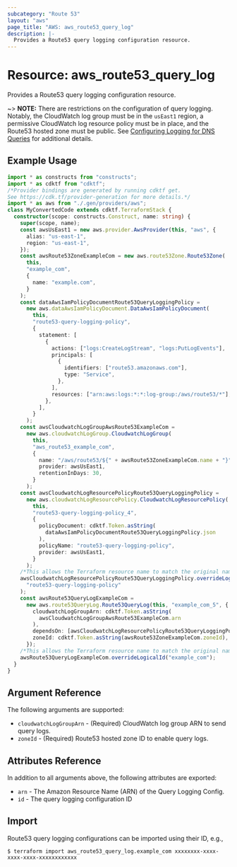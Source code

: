 ```yaml
---
subcategory: "Route 53"
layout: "aws"
page_title: "AWS: aws_route53_query_log"
description: |-
  Provides a Route53 query logging configuration resource.
---
```


# Resource: aws_route53_query_log

Provides a Route53 query logging configuration resource.

~> **NOTE:** There are restrictions on the configuration of query logging. Notably,
the CloudWatch log group must be in the `usEast1` region,
a permissive CloudWatch log resource policy must be in place, and
the Route53 hosted zone must be public.
See [Configuring Logging for DNS Queries](https://docs.aws.amazon.com/Route53/latest/DeveloperGuide/query-logs.html?console_help=true#query-logs-configuring) for additional details.

## Example Usage

```typescript
import * as constructs from "constructs";
import * as cdktf from "cdktf";
/*Provider bindings are generated by running cdktf get.
See https://cdk.tf/provider-generation for more details.*/
import * as aws from "./.gen/providers/aws";
class MyConvertedCode extends cdktf.TerraformStack {
  constructor(scope: constructs.Construct, name: string) {
    super(scope, name);
    const awsUsEast1 = new aws.provider.AwsProvider(this, "aws", {
      alias: "us-east-1",
      region: "us-east-1",
    });
    const awsRoute53ZoneExampleCom = new aws.route53Zone.Route53Zone(
      this,
      "example_com",
      {
        name: "example.com",
      }
    );
    const dataAwsIamPolicyDocumentRoute53QueryLoggingPolicy =
      new aws.dataAwsIamPolicyDocument.DataAwsIamPolicyDocument(
        this,
        "route53-query-logging-policy",
        {
          statement: [
            {
              actions: ["logs:CreateLogStream", "logs:PutLogEvents"],
              principals: [
                {
                  identifiers: ["route53.amazonaws.com"],
                  type: "Service",
                },
              ],
              resources: ["arn:aws:logs:*:*:log-group:/aws/route53/*"],
            },
          ],
        }
      );
    const awsCloudwatchLogGroupAwsRoute53ExampleCom =
      new aws.cloudwatchLogGroup.CloudwatchLogGroup(
        this,
        "aws_route53_example_com",
        {
          name: "/aws/route53/${" + awsRoute53ZoneExampleCom.name + "}",
          provider: awsUsEast1,
          retentionInDays: 30,
        }
      );
    const awsCloudwatchLogResourcePolicyRoute53QueryLoggingPolicy =
      new aws.cloudwatchLogResourcePolicy.CloudwatchLogResourcePolicy(
        this,
        "route53-query-logging-policy_4",
        {
          policyDocument: cdktf.Token.asString(
            dataAwsIamPolicyDocumentRoute53QueryLoggingPolicy.json
          ),
          policyName: "route53-query-logging-policy",
          provider: awsUsEast1,
        }
      );
    /*This allows the Terraform resource name to match the original name. You can remove the call if you don't need them to match.*/
    awsCloudwatchLogResourcePolicyRoute53QueryLoggingPolicy.overrideLogicalId(
      "route53-query-logging-policy"
    );
    const awsRoute53QueryLogExampleCom =
      new aws.route53QueryLog.Route53QueryLog(this, "example_com_5", {
        cloudwatchLogGroupArn: cdktf.Token.asString(
          awsCloudwatchLogGroupAwsRoute53ExampleCom.arn
        ),
        dependsOn: [awsCloudwatchLogResourcePolicyRoute53QueryLoggingPolicy],
        zoneId: cdktf.Token.asString(awsRoute53ZoneExampleCom.zoneId),
      });
    /*This allows the Terraform resource name to match the original name. You can remove the call if you don't need them to match.*/
    awsRoute53QueryLogExampleCom.overrideLogicalId("example_com");
  }
}

```

## Argument Reference

The following arguments are supported:

* `cloudwatchLogGroupArn` - (Required) CloudWatch log group ARN to send query logs.
* `zoneId` - (Required) Route53 hosted zone ID to enable query logs.

## Attributes Reference

In addition to all arguments above, the following attributes are exported:

* `arn` - The Amazon Resource Name (ARN) of the Query Logging Config.
* `id` - The query logging configuration ID

## Import

Route53 query logging configurations can be imported using their ID, e.g.,

```
$ terraform import aws_route53_query_log.example_com xxxxxxxx-xxxx-xxxx-xxxx-xxxxxxxxxxxx
```

<!-- cache-key: cdktf-0.17.0-pre.15 input-e903d8f24920312c1eff163e0d86083e58eee808996e13b1fbfa6ce77d3820f2 -->